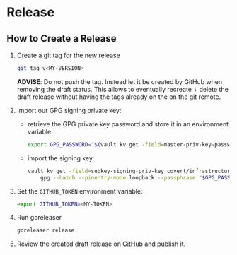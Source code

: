 # Release

## How to Create a Release

1. Create a git tag for the new release

   ```sh
   git tag v<MY-VERSION>
   ```

   **ADVISE**: Do not push the tag. Instead let it be created by GitHub when
   removing the draft status. This allows to eventually recreate + delete the
   draft release without having the tags already on the on the git remote.

2. Import our GPG signing private key:
   - retrieve the GPG private key password and store it in an environment
     variable:

       ```sh
       export GPG_PASSWORD="$(vault kv get -field=master-priv-key-password covert/infrastructure/pgp/release@simplesurance.de)"
       ```

   - import the signing key:

       ```sh
       vault kv get -field=subkey-signing-priv-key covert/infrastructure/pgp/release@simplesurance.de | \
           gpg --batch --pinentry-mode loopback --passphrase "$GPG_PASSWORD" --import
       ```

3. Set the `GITHUB_TOKEN` environment variable:

   ```sh
   export GITHUB_TOKEN=<MY-TOKEN>
   ```

4. Run goreleaser

    ```sh
    goreleaser release
    ```

5. Review the created draft release on
   [GitHub](https://github.com/simplesurance/registrator/releases) and publish
   it.
